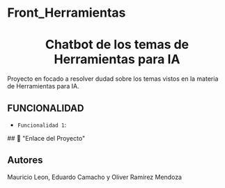 ﻿# Front_Herramientas
 <h1 align="center"> Chatbot de los temas de Herramientas para IA </h1>
Proyecto en focado a resolver dudad sobre los temas vistos en la materia de Herramientas para IA.

## FUNCIONALIDAD  

- `Funcionalidad 1`:

\## 📁 "Enlace del Proyecto"

## Autores
Mauricio Leon, Eduardo Camacho y Oliver Ramírez Mendoza
